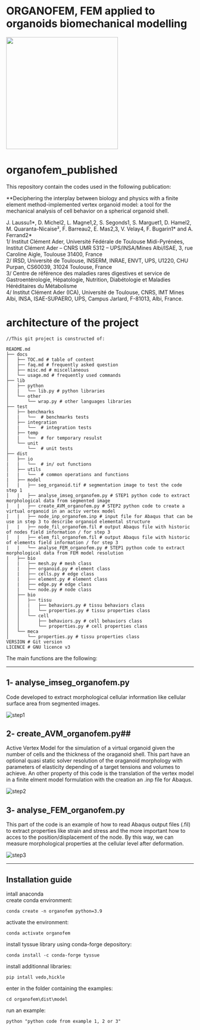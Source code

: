 
# ORGANOFEM, FEM applied to organoids biomechanical modelling  

<img src="https://user-images.githubusercontent.com/56252845/160375009-8c8537f5-6f84-4a2e-a21d-f0994fafde4b.png" width="300" height="300" />

# organofem_published

This repository contain the codes used in the following publication:

**Deciphering the interplay between biology and physics with a finite element method-implemented vertex organoid model: a tool for the mechanical analysis of cell behavior on a spherical organoid shell.

J. Laussu1*, D. Michel2, L. Magne1,2, S. Segonds1, S. Marguet1, D. Hamel2, M. Quaranta-Nicaise², F. Barreau2, E. Mas2,3, V. Velay4, F. Bugarin1* and A. Ferrand2*  
1/  Institut Clément Ader, Université Fédérale de Toulouse Midi-Pyrénées, Institut Clément Ader – CNRS UMR 5312 – UPS/INSA/Mines Albi/ISAE, 3, rue Caroline Aigle, Toulouse 31400, France  
2/ IRSD, Université de Toulouse, INSERM, INRAE, ENVT, UPS, U1220, CHU Purpan, CS60039, 31024 Toulouse, France  
3/ Centre de référence des maladies rares digestives et service de Gastroentérologie, Hépatologie, Nutrition, Diabétologie et Maladies Héréditaires du Métabolisme  
4/ Institut Clément Ader (ICA), Université de Toulouse, CNRS, IMT Mines Albi, INSA, ISAE-SUPAERO, UPS, Campus Jarlard, F-81013, Albi, France.  

# architecture of the project  

    //This git project is constructed of: 
    
    README.md
    ├── docs 
    │   ├── TOC.md # table of content
    │   ├── faq.md # frequently asked question
    │   ├── misc.md # miscellaneous
    │   └── usage.md # frequently used commands
    ├── lib  
    │   ├── python
    │   |   └── lib.py # python libraries     
    │   └── other
    │       └── wrap.py # other languages libraries 
    ├── test  
    │   ├── benchmarks
    │   |   └──  # benchmarks tests     
    │   ├── integration  
    │   |   └──  # integration tests
    │   ├── temp  
    │   |   └──  # for temporary resulst    
    │   └── unit
    │       └──  # unit tests 
    ├── dist 
    │   ├── io
    |   |   └──  # in/ out functions 
    │   ├── utils
    |   |   └──  # common operations and functions 
    |   ├── model
    │   |   ├── seg_organoid.tif # segmentation image to test the code step 1 
    │   |   ├── analyse_imseg_organofem.py # STEP1 python code to extract morphological data from segmented image
    │   |   ├── create_AVM_organofem.py # STEP2 python code to create a virtual organoid in an activ vertex model
    │   |   ├── node_inp_organofem.inp # input file for Abaqus that can be use in step 3 to describe organoid elemental structure
    │   |   ├── node_fil_organofem.fil # output Abaqus file with historic of nodes field information / for step 3  
    │   |   ├── elem_fil_organofem.fil # output Abaqus file with historic of elements field information / for step 3   
    |   |   └── analyse_FEM_organofem.py # STEP1 python code to extract morphological data from FEM model resolution
    |   ├── bio
    │   |   ├── mesh.py # mesh class
    │   |   ├── organoid.py # element class  
    │   |   ├── cells.py # edge class  
    │   |   ├── element.py # element class  
    │   |   ├── edge.py # edge class  
    │   |   └── node.py # node class  
    │   ├── bio  
    │   │   ├── tissu
    │   │   |   ├── behaviors.py # tissu behaviors class  
    │   │   |   └── properties.py # tissu properties class 
    │   │   └── cell  
    │   │       ├── behaviors.py # cell behaviors class
    │   │       └── properties.py # cell properties class 
    │   └── meca
    │       └── properties.py # tissu properties class 
    VERSION # Git version
    LICENCE # GNU licence v3
 

The main functions are the following:

________________________________________
## 1- analyse_imseg_organofem.py
Code developed to extract morphological cellular information like cellular surface area from segmented images. 

![step1](https://github.com/user-attachments/assets/de2eecd8-f92f-4ec1-b06d-5b346457afa5)

## 2- create_AVM_organofem.py##
Active Vertex Model for the simulation of a virtual organoid given the number of cells and the thickness of the oraganoid shell.
This part have an optional quasi static solver resolution of the oraganoid morphology with parameters of elasticity depending of a target tensions and volumes to achieve.
An other property of this code is the translation of the vertex model in a finite elment model formulation with the creation an .inp file for Abaqus.

![step2](https://github.com/user-attachments/assets/c7333a04-9eee-4801-a99c-bb09f4765b17)

##  3- analyse_FEM_organofem.py
This part of the code is an example of how to read Abaqus output files (.fil) to extract properties like strain and stress and the more important how to acces to the position/displacement of the node.
By this way, we can measure morphological properties at the cellular level after deformation.

![step3](https://github.com/user-attachments/assets/1fe37d81-f8fa-4199-9c28-ed17cfeb21dd)
________________________________________
## Installation guide  
intall anaconda  
create conda environment:  
```console
conda create -n organofem python=3.9
```
activate the environment:  
```console
conda activate organofem
```
install tyssue library using conda-forge depository:  
```console
conda install -c conda-forge tyssue
```
install additionnal libraries:  
```console
pip intall vedo,hickle
```
enter in the folder containing the examples:  
```console  
cd organofem\dist\model
```
run an example:  
```console  
python "python code from example 1, 2 or 3"
```  


